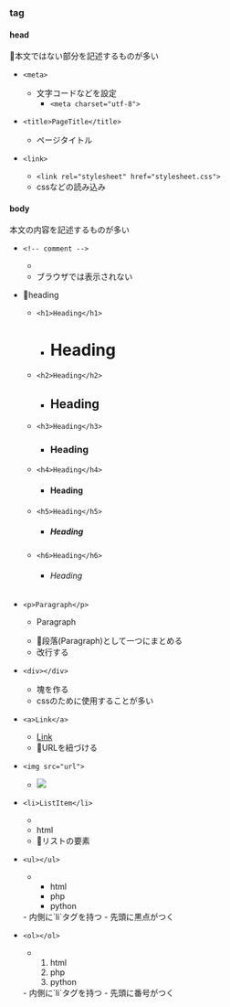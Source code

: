 ### tag

#### head

本文ではない部分を記述するものが多い

- `<meta>`
	- 文字コードなどを設定
		- `<meta charset="utf-8">`

- `<title>PageTitle</title>`
	- ページタイトル

- `<link>`
	- `<link rel="stylesheet" href="stylesheet.css">`
	- cssなどの読み込み

#### body

本文の内容を記述するものが多い

- `<!-- comment -->`
	- <!-- it's comment -->
	- ブラウザでは表示されない

- heading
	- `<h1>Heading</h1>`
		- <h1>Heading</h1>
	- `<h2>Heading</h2>`
		- <h2>Heading</h2>
	- `<h3>Heading</h3>`
		- <h3>Heading</h3>
	- `<h4>Heading</h4>`
		- <h4>Heading</h4>
	- `<h5>Heading</h5>`
		- <h5>Heading</h5>
	- `<h6>Heading</h6>`
		- <h6>Heading</h6>

- `<p>Paragraph</p>`
	- <p>Paragraph</p>
	- 段落(Paragraph)として一つにまとめる
	- 改行する

- `<div></div>`
	- 塊を作る
	- cssのために使用することが多い

- `<a>Link</a>`
	- <a href="https://www.google.co.jp/">Link</a>
	- URLを紐づける

- `<img src="url">`
	- <img src="http://i1.wp.com/anihonetwallpaper.com/image/2017/02/39268-KonoSuba-iPhone.jpg">

- `<li>ListItem</li>`
	- <li>html</li>
	- リストの要素

- `<ul></ul>`
	- <ul>
		<li>html</li>
		<li>php</li>
		<li>python</li>
	</ul>
	- 内側に`li`タグを持つ
	- 先頭に黒点がつく

- `<ol></ol>`
	- <ol>
		<li>html</li>
		<li>php</li>
		<li>python</li>
	</ol>
	- 内側に`li`タグを持つ
	- 先頭に番号がつく